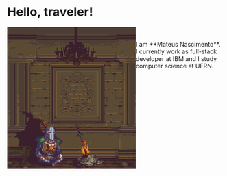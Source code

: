 # Hello, traveler!

<img align='left' src='images/ezgif-1-7148aa7690.gif' width='300'>&nbsp;&nbsp;

<p>I am **Mateus Nascimento**. I currently work as full-stack developer at IBM and
I study computer science at UFRN. </p>

